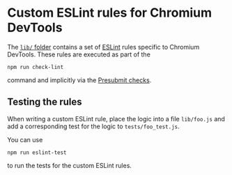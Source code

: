 # Custom ESLint rules for Chromium DevTools

The [`lib/` folder](./lib/) contains a set of [ESLint](https://eslint.org) rules
specific to Chromium DevTools. These rules are executed as part of the
```
npm run check-lint
```
command and implicitly via the [Presubmit checks](../../test/README.md#Presubmit-checks).

## Testing the rules

When writing a custom ESLint rule, place the logic into a file `lib/foo.js` and
add a corresponding test for the logic to `tests/foo_test.js`.

You can use
```
npm run eslint-test
```
to run the tests for the custom ESLint rules.
